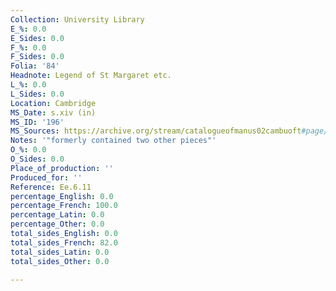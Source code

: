 ```yaml
---
Collection: University Library
E_%: 0.0
E_Sides: 0.0
F_%: 0.0
F_Sides: 0.0
Folia: '84'
Headnote: Legend of St Margaret etc.
L_%: 0.0
L_Sides: 0.0
Location: Cambridge
MS_Date: s.xiv (in)
MS_ID: '196'
MS_Sources: https://archive.org/stream/catalogueofmanus02cambuoft#page/260/mode/2up
Notes: '"formerly contained two other pieces"'
O_%: 0.0
O_Sides: 0.0
Place_of_production: ''
Produced_for: ''
Reference: Ee.6.11
percentage_English: 0.0
percentage_French: 100.0
percentage_Latin: 0.0
percentage_Other: 0.0
total_sides_English: 0.0
total_sides_French: 82.0
total_sides_Latin: 0.0
total_sides_Other: 0.0

---
```

